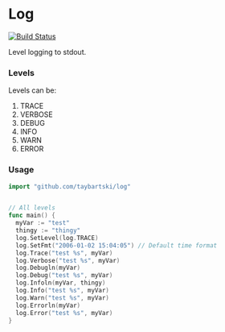 # Log

[![Build Status](https://travis-ci.org/taybartski/log.svg)](https://travis-ci.org/taybartski/log)

Level logging to stdout.

### Levels
Levels can be:
1)	TRACE
1)	VERBOSE
1)	DEBUG
1)	INFO
1)	WARN
1)	ERROR

### Usage

```go
import "github.com/taybartski/log"


// All levels
func main() {
  myVar := "test"
  thingy := "thingy"
  log.SetLevel(log.TRACE)
  log.SetFmt("2006-01-02 15:04:05") // Default time format
  log.Trace("test %s", myVar)
  log.Verbose("test %s", myVar)
  log.Debugln(myVar)
  log.Debug("test %s", myVar)
  log.Infoln(myVar, thingy)
  log.Info("test %s", myVar)
  log.Warn("test %s", myVar)
  log.Errorln(myVar)
  log.Error("test %s", myVar)
}
```
